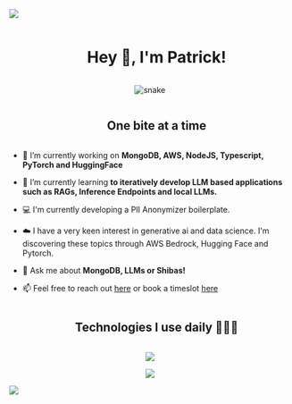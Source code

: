 
<!--horizontal divider(gradiant)-->
<img src="https://user-images.githubusercontent.com/73097560/115834477-dbab4500-a447-11eb-908a-139a6edaec5c.gif">

<!--h1 without bottom border-->
<div id="user-content-toc">
  <ul align="center">
    <summary><h1 style="display: inline-block">Hey 👋, I'm Patrick!</h1></summary>
  </ul>
</div>


<!--- snake -->
<div align="center">
  <img  src="ttps://github.com/1999AZZAR/1999AZZAR/raw/readme/resources/img/grid-snake.svg"
       alt="snake" /></a>
</div>


<!--h2 without bottom border-->
<div id="user-content-toc">
  <ul align="center">
    <summary><h2 style="display: inline-block">One bite at a time</h2></summary>
  </ul>
</div>


<!--Intro start-->
- 🔭 I’m currently working on **MongoDB, AWS, NodeJS, Typescript, PyTorch and HuggingFace**

- 🌱 I’m currently learning **to iteratively develop LLM based applications such as RAGs, Inference Endpoints and local LLMs.**

- ‎‍💻 I'm currently developing a PII Anonymizer boilerplate.

- ☁️ I have a very keen interest in generative ai and data science. I'm discovering these topics through AWS Bedrock, Hugging Face and Pytorch.

- 💬 Ask me about **MongoDB, LLMs or Shibas!**

- 📫 Feel free to reach out [here](https://www.linkedin.com/in/pcolemvn/) or book a timeslot [here](https://app.reclaim.ai/m/patrick-coleman/quick-meeting)
<!--Intro end-->


<!--h1 without bottom border-->
<div id="user-content-toc">
  <ul align="center">
    <summary><h2 style="display: inline-block">Technologies I use daily 👨🏻‍💻</h2></summary>
  </ul>
</div>
<!--tech stack icons-->
<p align="center">
  <a href="https://skillicons.dev">
    <img src="https://skillicons.dev/icons?i=mongodb,aws,nodejs,typescript,py,cpp,pytorch,mysql,dynamodb,cloudflare,angular,gitlab&perline=14" />
  
  </a>
</p>


<!--profile visit count-->
<div align="center">
  
[![](https://visitcount.itsvg.in/api?id=colemvn&icon=3&color=6)](https://visitcount.itsvg.in)
  
</div>

<!--horizontal divider(gradiant)-->
<img src="https://user-images.githubusercontent.com/73097560/115834477-dbab4500-a447-11eb-908a-139a6edaec5c.gif">

